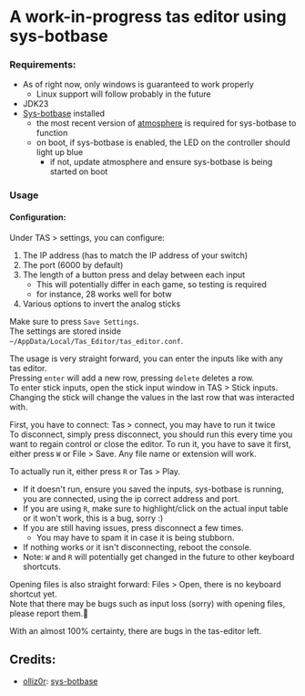 # A work-in-progress tas editor using sys-botbase

### Requirements:
 - As of right now, only windows is guaranteed to work properly
   - Linux support will follow probably in the future
 - JDK23
 - [Sys-botbase](https://github.com/olliz0r/sys-botbase) installed
   - the most recent version of [atmosphere](https://github.com/Atmosphere-NX/Atmosphere/releases) is required for sys-botbase to function
   - on boot, if sys-botbase is enabled, the LED on the controller should light up blue
     - if not, update atmosphere and ensure sys-botbase is being started on boot

### Usage
#### Configuration:
Under TAS > settings, you can configure:
1. The IP address (has to match the IP address of your switch)
2. The port (6000 by default)
3. The length of a button press and delay between each input
   - This will potentially differ in each game, so testing is required
   - for instance, 28 works well for botw
4. Various options to invert the analog sticks

Make sure to press ``Save Settings``.<br>
The settings are stored inside ``~/AppData/Local/Tas_Editor/tas_editor.conf``.<br>

The usage is very straight forward, you can enter the inputs like with any tas editor.<br>
Pressing ``enter`` will add a new row, pressing ``delete`` deletes a row.<br>
To enter stick inputs, open the stick input window in TAS > Stick inputs. Changing the stick will change the values in the last row that was interacted with.<br>

First, you have to connect: Tas > connect, you may have to run it twice<br>
To disconnect, simply press disconnect, you should run this every time you want to regain control or close the editor.
To run it, you have to save it first, either press ``W`` or File > Save. Any file name or extension will work.

To actually run it, either press ``R`` or Tas > Play.
 - If it doesn't run, ensure you saved the inputs, sys-botbase is running, you are connected, using the ip correct address and port.
 - If you are using ``R``, make sure to highlight/click on the actual input table or it won't work, this is a bug, sorry :)
 - If you are still having issues, press disconnect a few times.
   - You may have to spam it in case it is being stubborn.
 - If nothing works or it isn't disconnecting, reboot the console.
 - Note: ``W`` and ``R`` will potentially get changed in the future to other keyboard shortcuts.

Opening files is also straight forward: Files > Open, there is no keyboard shortcut yet.<br>
Note that there may be bugs such as input loss (sorry) with opening files, please report them.🙏

With an almost 100% certainty, there are bugs in the tas-editor left.

## Credits:
- [olliz0r](https://github.com/olliz0r): [sys-botbase](https://github.com/olliz0r/sys-botbase)
